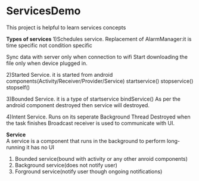 # ServicesDemo
This project is helpful to learn services concepts

<b>Types of services</b>
1)Schedules service.
Replacement of AlarmManager:it is time specific not condition specific 

Sync data with server only when connection to wifi
Start downloading the file only when device plugged in.


2)Started Service.
it is started from android components(Activity/Receiver/Provider/Service)
startservice()
stopservice()
stopself()


3)Bounded Service.
it is a type of startservice 
bindService()
As per the android component destroyed then service will destroyed.


4)Intent Service.
Runs on its seperate Background Thread 
Destroyed when the task finishes
Broadcast receiver is used to communicate with UI.




<b>Service</b><br>
A service is a component that runs in the background to perform long-running it has no UI
<br>

1) Bounded service(bound with activity or any other anroid components)<br>
2) Background service(does not notify user)<br>
3) Forground service(notify user though ongoing notifications)<br>
